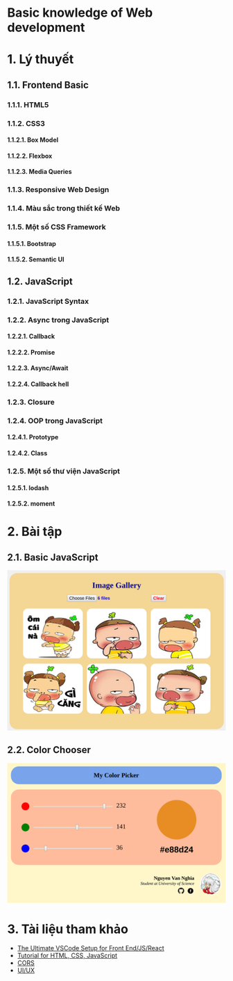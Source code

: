# Basic knowledge of Web development

# 1. Lý thuyết

## 1.1. Frontend Basic

### 1.1.1. HTML5

### 1.1.2. CSS3

#### 1.1.2.1. Box Model

#### 1.1.2.2. Flexbox

#### 1.1.2.3. Media Queries

### 1.1.3. Responsive Web Design

### 1.1.4. Màu sắc trong thiết kế Web

### 1.1.5. Một số CSS Framework

#### 1.1.5.1. Bootstrap

#### 1.1.5.2. Semantic UI

## 1.2. JavaScript

### 1.2.1. JavaScript Syntax

### 1.2.2. Async trong JavaScript

#### 1.2.2.1. Callback

#### 1.2.2.2. Promise

#### 1.2.2.3. Async/Await

#### 1.2.2.4. Callback hell

### 1.2.3. Closure

### 1.2.4. OOP trong JavaScript

#### 1.2.4.1. Prototype

#### 1.2.4.2. Class

### 1.2.5. Một số thư viện JavaScript

#### 1.2.5.1. lodash

#### 1.2.5.2. moment

# 2. Bài tập

## 2.1. Basic JavaScript

![](./media/image-gallery.png)

## 2.2. Color Chooser

![](./media/color-picker.png)

# 3. Tài liệu tham khảo

- [The Ultimate VSCode Setup for Front End/JS/React](https://medium.com/productivity-freak/the-ultimate-vscode-setup-for-js-react-6a4f7bd51a2)
- [Tutorial for HTML, CSS, JavaScript](https://www.w3schools.com/)
- [CORS](https://spring.io/understanding/CORS)
- [UI/UX](https://gitlab.zalopay.vn/vuongvx/ui-ux)
